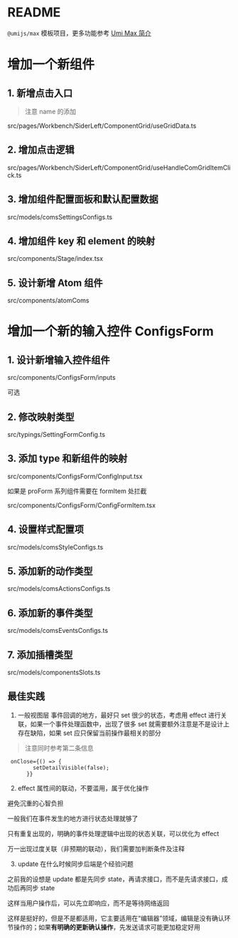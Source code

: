 # README

`@umijs/max` 模板项目，更多功能参考 [Umi Max 简介](https://next.umijs.org/zh-CN/docs/max/introduce)

# 增加一个新组件

## 1. 新增点击入口

> 注意 name 的添加

src/pages/Workbench/SiderLeft/ComponentGrid/useGridData.ts

## 2. 增加点击逻辑

src/pages/Workbench/SiderLeft/ComponentGrid/useHandleComGridItemClick.ts

## 3. 增加组件配置面板和默认配置数据

src/models/comsSettingsConfigs.ts

## 4. 增加组件 key 和 element 的映射

src/components/Stage/index.tsx

## 5. 设计新增 Atom 组件

src/components/atomComs

# 增加一个新的输入控件 ConfigsForm

## 1. 设计新增输入控件组件

src/components/ConfigsForm/inputs

可选

## 2. 修改映射类型

src/typings/SettingFormConfig.ts

## 3. 添加 type 和新组件的映射

src/components/ConfigsForm/ConfigInput.tsx

如果是 proForm 系列组件需要在 formItem 处拦截

src/components/ConfigsForm/ConfigFormItem.tsx

## 4. 设置样式配置项

src/models/comsStyleConfigs.ts

## 5. 添加新的动作类型

src/models/comsActionsConfigs.ts

## 6. 添加新的事件类型

src/models/comsEventsConfigs.ts

## 7. 添加插槽类型

src/models/componentsSlots.ts

## 最佳实践

1. 一般视图层 事件回调的地方，最好只 set 很少的状态，考虑用 effect 进行关联，如果一个事件处理函数中，出现了很多 set 就需要额外注意是不是设计上存在缺陷，如果 set 应只保留当前操作最相关的部分

> 注意同时参考第二条信息

```
 onClose={() => {
        setDetailVisible(false);
      }}
```

2. effect 属性间的联动，不要滥用，属于优化操作

避免沉重的心智负担

一般我们在事件发生的地方进行状态处理就够了

只有重复出现的，明确的事件处理逻辑中出现的状态关联，可以优化为 effect

万一出现过度关联（非预期的联动），我们需要加判断条件及注释

3. update 在什么时候同步后端是个经验问题

之前我的设想是 update 都是先同步 state，再请求接口，而不是先请求接口，成功后再同步 state

这样当用户操作后，可以先立即响应，而不是等待网络返回

这样是挺好的，但是不是都适用，它主要适用在“编辑器”领域，编辑是没有确认环节操作的；如果**有明确的更新确认操作**，先发送请求可能更加稳定好用
